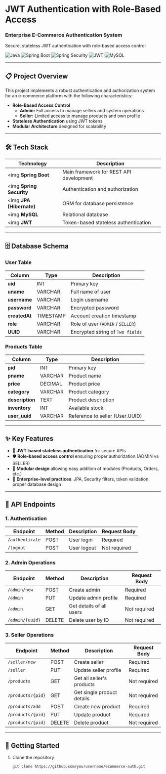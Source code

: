 # JWT Authentication with Role-Based Access

<div >
  <h3>Enterprise E-Commerce Authentication System</h3>
  <p>Secure, stateless JWT authentication with role-based access control</p>
  
  ![Java](https://img.shields.io/badge/Java-ED8B00?style=for-the-badge&logo=java&logoColor=white)
  ![Spring Boot](https://img.shields.io/badge/Spring_Boot-F2F4F9?style=for-the-badge&logo=spring-boot)
  ![Spring Security](https://img.shields.io/badge/Spring_Security-6DB33F?style=for-the-badge&logo=spring-security&logoColor=white)
  ![JWT](https://img.shields.io/badge/JWT-000000?style=for-the-badge&logo=JSON%20web%20tokens&logoColor=white)
  ![MySQL](https://img.shields.io/badge/MySQL-005C84?style=for-the-badge&logo=mysql&logoColor=white)
</div>

---

## 📋 Project Overview

This project implements a robust authentication and authorization system for an e-commerce platform with the following characteristics:

- **Role-Based Access Control**
  - **Admin:** Full access to manage sellers and system operations
  - **Seller:** Limited access to manage products and own profile
- **Stateless Authentication** using JWT tokens
- **Modular Architecture** designed for scalability

---

## 🛠 Tech Stack

| Technology | Description |
|------------|-------------|
| <img **Spring Boot** | Main framework for REST API development |
| <img **Spring Security** | Authentication and authorization |
| <img **JPA (Hibernate)** | ORM for database persistence |
| <img **MySQL** | Relational database |
| <img **JWT** | Token-based stateless authentication |

---

## 🗄 Database Schema

### User Table
| Column | Type | Description |
|--------|------|-------------|
| **uid** | INT | Primary key |
| **uname** | VARCHAR | Full name of user |
| **username** | VARCHAR | Login username |
| **password** | VARCHAR | Encrypted password |
| **createdAt** | TIMESTAMP | Account creation timestamp |
| **role** | VARCHAR | Role of user (`ADMIN` / `SELLER`) |
| **UUID** | VARCHAR | Encrypted string of `Two fields` |

### Products Table
| Column | Type | Description |
|--------|------|-------------|
| **pid** | INT | Primary key |
| **pname** | VARCHAR | Product name |
| **price** | DECIMAL | Product price |
| **category** | VARCHAR | Product category |
| **description** | TEXT | Product description |
| **inventory** | INT | Available stock |
| **user_uuid** | VARCHAR | Reference to seller (User.UUID) |

---

## ✨ Key Features

- 🔐 **JWT-based stateless authentication** for secure APIs
- 🛡️ **Role-based access control** ensuring proper authorization (ADMIN vs SELLER)
- 🧩 **Modular design** allowing easy addition of modules (Products, Orders, etc.)
- 🏢 **Enterprise-level practices**: JPA, Security filters, token validation, proper database design

---

## 🔌 API Endpoints

### 1. Authentication

| Endpoint | Method | Description | Request Body |
|----------|--------|-------------|--------------|
| `/authenticate` | POST | User login | Required |
| `/logout` | POST | User logout | Not required |

### 2. Admin Operations

| Endpoint | Method | Description | Request Body |
|----------|--------|-------------|--------------|
| `/admin/new` | POST | Create admin | Required |
| `/admin` | PUT | Update admin profile | Required |
| `/admin` | GET | Get details of all users | Not required |
| `/admin/{uuid}` | DELETE | Delete user by ID | Not required |

### 3. Seller Operations

| Endpoint | Method | Description | Request Body |
|----------|--------|-------------|--------------|
| `/seller/new` | POST | Create seller | Required |
| `/seller` | PUT | Update seller profile | Required |
| `/products` | GET | Get all seller's products | Not required |
| `/products/{pid}` | GET | Get single product details | Not required |
| `/products/add` | POST | Create new product | Required |
| `/products/{pid}` | PUT | Update product | Required |
| `/products/{pid}` | DELETE | Delete product | Not required |

---

## 🚀 Getting Started

1. Clone the repository
   ```bash
   git clone https://github.com/yourusername/ecommerce-auth.git
